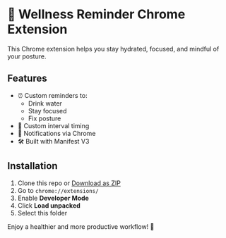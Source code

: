 # 🧘 Wellness Reminder Chrome Extension

This Chrome extension helps you stay hydrated, focused, and mindful of your posture.

## Features

- ⏰ Custom reminders to:
  - Drink water
  - Stay focused
  - Fix posture
- 🔁 Custom interval timing
- 🧠 Notifications via Chrome
- 🛠 Built with Manifest V3

## Installation

1. Clone this repo or [Download as ZIP](https://github.com/YOUR_USERNAME/wellness-reminder-extension/archive/refs/heads/main.zip)
2. Go to `chrome://extensions/`
3. Enable **Developer Mode**
4. Click **Load unpacked**
5. Select this folder

Enjoy a healthier and more productive workflow! 🌿
